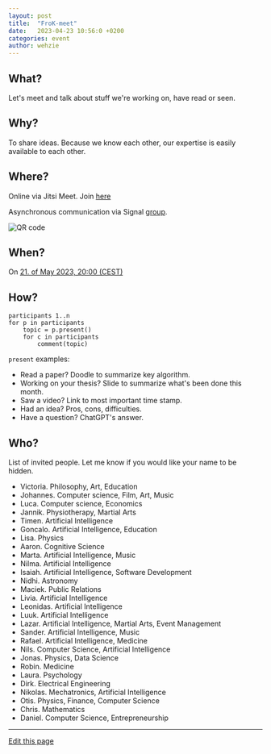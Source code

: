 ```yaml
---
layout: post
title:  "FroK-meet"
date:   2023-04-23 10:56:0 +0200
categories: event
author: wehzie
---
```


## What?

Let's meet and talk about stuff we're working on, have read or seen.

## Why?

To share ideas.
Because we know each other, our expertise is easily available to each other.

## Where?

Online via Jitsi Meet. Join [here](https://meet.jit.si/moderated/197e942656ccf676e502070bcfd23bd9f8ec94d343e471c3beb0887543fd981c)

Asynchronous communication via Signal [group](https://signal.group/#CjQKIGAHhlxis2kyvc4qQYZQzZVKU-WamcbwhX1ml7Fhkr2YEhDHYoSSHgkMYbrEiJiR6gT_).

![QR code]({{site.baseurl}}/assets/signal_group_join.png)

## When?

On [21. of May 2023, 20:00 (CEST)]({{site.baseurl}}/assets/2023-04-23-FroK-meet.ics)

## How?

```
participants 1..n
for p in participants
    topic = p.present()
    for c in participants
        comment(topic)
```

`present` examples:

- Read a paper? Doodle to summarize key algorithm.
- Working on your thesis? Slide to summarize what's been done this month.
- Saw a video? Link to most important time stamp.
- Had an idea? Pros, cons, difficulties.
- Have a question? ChatGPT's answer.

## Who?

List of invited people.
Let me know if you would like your name to be hidden.

- Victoria. Philosophy, Art, Education
- Johannes. Computer science, Film, Art, Music
- Luca. Computer science, Economics
- Jannik. Physiotherapy, Martial Arts
- Timen. Artificial Intelligence
- Goncalo. Artificial Intelligence, Education
- Lisa. Physics
- Aaron. Cognitive Science
- Marta. Artificial Intelligence, Music
- Nilma. Artificial Intelligence
- Isaiah. Artificial Intelligence, Software Development
- Nidhi. Astronomy
- Maciek. Public Relations
- Livia. Artificial Intelligence
- Leonidas. Artificial Intelligence
- Luuk. Artificial Intelligence
- Lazar. Artificial Intelligence, Martial Arts, Event Management
- Sander. Artificial Intelligence, Music
- Rafael. Artificial Intelligence, Medicine
- Nils. Computer Science, Artificial Intelligence
- Jonas. Physics, Data Science
- Robin. Medicine
- Laura. Psychology
- Dirk. Electrical Engineering
- Nikolas. Mechatronics, Artificial Intelligence
- Otis. Physics, Finance, Computer Science
- Chris. Mathematics
- Daniel. Computer Science, Entrepreneurship

---

[Edit this page]({{site.version_control_url}}{{page.relative_path}})